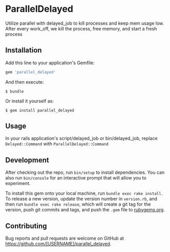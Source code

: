 # ParallelDelayed

Utilize parallel with delayed_job to kill processes and keep mem usage low. After every work_off, we kill the process, free memory, and start a fresh process

## Installation

Add this line to your application's Gemfile:

```ruby
gem 'parallel_delayed'
```

And then execute:

    $ bundle

Or install it yourself as:

    $ gem install parallel_delayed

## Usage

In your rails application's script/delayed_job or bin/delayed_job, replace `Delayed::Command` with `ParallelDelayed::Command`

## Development

After checking out the repo, run `bin/setup` to install dependencies. You can also run `bin/console` for an interactive prompt that will allow you to experiment.

To install this gem onto your local machine, run `bundle exec rake install`. To release a new version, update the version number in `version.rb`, and then run `bundle exec rake release`, which will create a git tag for the version, push git commits and tags, and push the `.gem` file to [rubygems.org](https://rubygems.org).

## Contributing

Bug reports and pull requests are welcome on GitHub at https://github.com/[USERNAME]/parallel_delayed.
